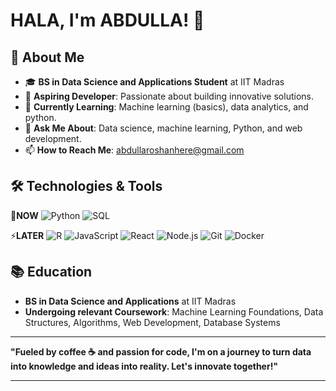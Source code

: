 
# HALA, I'm ABDULLA! 👋


## 🚀 About Me

- 🎓 **BS in Data Science and Applications Student** at IIT Madras
- 💼 **Aspiring Developer**: Passionate about building innovative solutions.
- 🌱 **Currently Learning**: Machine learning (basics), data analytics, and python.
- 💬 **Ask Me About**: Data science, machine learning, Python, and web development.
- 📫 **How to Reach Me**: [abdullaroshanhere@gmail.com](mailto:abdullaroshanhere@gmail.com)

## 🛠️ Technologies & Tools

🔭**NOW**
![Python](https://img.shields.io/badge/-Python-3776AB?style=flat-square&logo=python&logoColor=white)
![SQL](https://img.shields.io/badge/-SQL-4479A1?style=flat-square&logo=postgresql&logoColor=white)

⚡**LATER**
![R](https://img.shields.io/badge/-R-276DC3?style=flat-square&logo=r&logoColor=white)
![JavaScript](https://img.shields.io/badge/-JavaScript-F7DF1E?style=flat-square&logo=javascript&logoColor=black)
![React](https://img.shields.io/badge/-React-61DAFB?style=flat-square&logo=react&logoColor=black)
![Node.js](https://img.shields.io/badge/-Node.js-339933?style=flat-square&logo=node.js&logoColor=white)
![Git](https://img.shields.io/badge/-Git-F05032?style=flat-square&logo=git&logoColor=white)
![Docker](https://img.shields.io/badge/-Docker-2496ED?style=flat-square&logo=docker&logoColor=white)

## 📚 Education

- **BS in Data Science and Applications** at IIT Madras
- **Undergoing relevant Coursework**: Machine Learning Foundations, Data Structures, Algorithms, Web Development, Database Systems
---

**"Fueled by coffee ☕ and passion for code, I'm on a journey to turn data into knowledge and ideas into reality. Let's innovate together!"**

---
